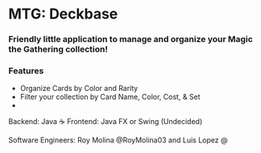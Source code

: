 # MTG: Deckbase
### Friendly little application to manage and organize your Magic the Gathering collection!

### Features
* Organize Cards by Color and Rarity
* Filter your collection by Card Name, Color, Cost, & Set
* 



Backend: Java ☕
Frontend: Java FX or Swing (Undecided)

Software Engineers: Roy Molina @RoyMolina03 and Luis Lopez @

